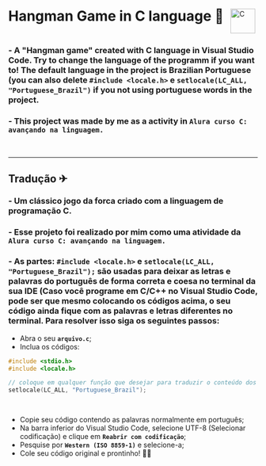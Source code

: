 <div>
  <h1 style="display: inline-block; margin-right: 10px;">
    Hangman Game in C language 🚩
  </h1>
  <img
    align="middle"
    alt="C"
    title="C"
    width="50px"
    src="https://cdn.jsdelivr.net/gh/devicons/devicon@latest/icons/c/c-original.svg" 
  />
</div>



###  - A "Hangman game" created with C language in Visual Studio Code. Try to change the language of the programm if you want to! The default language in the project is Brazilian Portuguese (you can also delete **`#include <locale.h>`** e **`setlocale(LC_ALL, "Portuguese_Brazil")`** if you not using portuguese words in the project. 

###  - This project was made by me as a activity in **`Alura curso C: avançando na linguagem.`**

<br>

---

## Tradução ✈
###  - Um clássico jogo da forca criado com a linguagem de programação C. 
###  - Esse projeto foi realizado por mim como uma atividade da  **`Alura curso C: avançando na linguagem.`** 
###  - As partes: **`#include <locale.h>`** e **`setlocale(LC_ALL, "Portuguese_Brazil");`** são usadas para deixar as letras e palavras do português de forma correta e coesa no terminal da sua IDE (Caso você programe em C/C++ no Visual Studio Code, pode ser que mesmo colocando os códigos acima, o seu código ainda fique com as palavras e letras diferentes no terminal. Para resolver isso siga os seguintes passos:

- Abra o seu **`arquivo.c`**;
- Inclua os códigos:

```c
#include <stdio.h>
#include <locale.h>

// coloque em qualquer função que desejar para traduzir o conteúdo dos "printf" 
setlocale(LC_ALL, "Portuguese_Brazil");

    
```
  
- Copie seu código contendo as palavras normalmente em português;
- Na barra inferior do Visual Studio Code, selecione UTF-8 (Selecionar codificação) e clique em **`Reabrir com codificação`**;
- Pesquise por **`Western (ISO 8859-1)`** e selecione-a;
- Cole seu código original e prontinho! 🤙🏼
